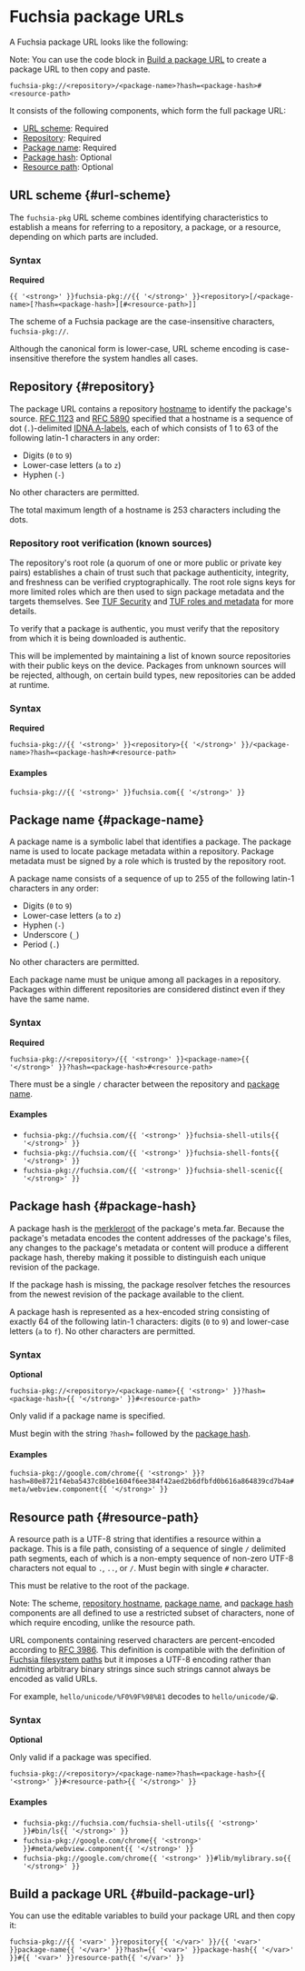 # Fuchsia package URLs

A Fuchsia package URL looks like the following:

Note: You can use the code block in [Build a package URL](#build-package-url)
to create a package URL to then copy and paste.

```
fuchsia-pkg://<repository>/<package-name>?hash=<package-hash>#<resource-path>
```

It consists of the following components, which form the full package URL:

* [URL scheme](#url-scheme): Required
* [Repository](#repository): Required
* [Package name](#package-name): Required
* [Package hash](#package-hash): Optional
* [Resource path](#resource-path): Optional

## URL scheme {#url-scheme}

The `fuchsia-pkg` URL scheme combines identifying characteristics to
establish a means for referring to a repository, a package, or a
resource, depending on which parts are included.

### Syntax

**Required**

```
{{ '<strong>' }}fuchsia-pkg://{{ '</strong>' }}<repository>[/<package-name>[?hash=<package-hash>][#<resource-path>]]
```

The scheme of a Fuchsia package are the case-insensitive characters, `fuchsia-pkg://`.

Although the canonical form is lower-case, URL scheme encoding is case-insensitive therefore
the system handles all cases.

## Repository {#repository}

The package URL contains a repository [hostname] to identify the package's
source. [RFC 1123] and [RFC 5890] specified that a hostname is a sequence of dot
(`.`)-delimited [IDNA A-labels], each of which consists of 1 to 63 of the
following latin-1 characters in any order:

* Digits (`0` to `9`)
* Lower-case letters (`a` to `z`)
* Hyphen (`-`)

No other characters are permitted.

The total maximum length of a hostname is 253 characters including the dots.

### Repository root verification (known sources)

The repository's root role (a quorum of one or more public or private key pairs)
establishes a chain of trust such that package authenticity, integrity, and
freshness can be verified cryptographically. The root role signs keys for more
limited roles which are then used to sign package metadata and the targets
themselves. See [TUF Security][TUF Security] and
[TUF roles and metadata][TUF METADATA] for more details.

To verify that a package is authentic, you must verify that the repository
from which it is being downloaded is authentic.

This will be implemented by maintaining a list of known source repositories
with their public keys on the device. Packages from unknown sources will
be rejected, although, on certain build types, new repositories can be added
at runtime.

### Syntax

**Required**

```
fuchsia-pkg://{{ '<strong>' }}<repository>{{ '</strong>' }}/<package-name>?hash=<package-hash>#<resource-path>
```

#### Examples

`fuchsia-pkg://{{ '<strong>' }}fuchsia.com{{ '</strong>' }}`

## Package name {#package-name}

A package name is a symbolic label that identifies a package. The package name is
used to locate package metadata within a repository. Package metadata must be signed
by a role which is trusted by the repository root.

A package name consists of a sequence of up to 255 of the following latin-1
characters in any order:

* Digits (`0` to `9`)
* Lower-case letters (`a` to `z`)
* Hyphen (`-`)
* Underscore (`_`)
* Period (`.`)

No other characters are permitted.

Each package name must be unique among all packages in a repository.
Packages within different repositories are considered distinct even
if they have the same name.

### Syntax

**Required**

```
fuchsia-pkg://<repository>/{{ '<strong>' }}<package-name>{{ '</strong>' }}?hash=<package-hash>#<resource-path>
```

There must be a single `/` character between the repository and [package name](#package-name).

#### Examples

* `fuchsia-pkg://fuchsia.com/{{ '<strong>' }}fuchsia-shell-utils{{ '</strong>' }}`
* `fuchsia-pkg://fuchsia.com/{{ '<strong>' }}fuchsia-shell-fonts{{ '</strong>' }}`
* `fuchsia-pkg://fuchsia.com/{{ '<strong>' }}fuchsia-shell-scenic{{ '</strong>' }}`

## Package hash {#package-hash}

A package hash is the [merkleroot] of the package's meta.far.  Because the
package's metadata encodes the content addresses of the package's files, any
changes to the package's metadata or content will produce a different package
hash, thereby making it possible to distinguish each unique revision of the
package.

If the package hash is missing, the package resolver fetches the resources
from the newest revision of the package available to the client.

A package hash is represented as a hex-encoded string consisting of exactly 64
of the following latin-1 characters: digits (`0` to `9`) and lower-case letters
(`a` to `f`).  No other characters are permitted.

### Syntax

**Optional**

```
fuchsia-pkg://<repository>/<package-name>{{ '<strong>' }}?hash=<package-hash>{{ '</strong>' }}#<resource-path>
```

Only valid if a package name is specified.

Must begin with the string `?hash=` followed by the [package hash](#package-hash).

#### Examples

`fuchsia-pkg://google.com/chrome{{ '<strong>' }}?hash=80e8721f4eba5437c8b6e1604f6ee384f42aed2b6dfbfd0b616a864839cd7b4a#meta/webview.component{{ '</strong>' }}`

## Resource path {#resource-path}

A resource path is a UTF-8 string that identifies a resource within a package.
This is a file path, consisting of a sequence of single `/` delimited
path segments, each of which is a non-empty sequence of non-zero UTF-8
characters not equal to `.`, `..`, or `/`. Must begin with single `#` character.

This must be relative to the root of the package.

Note: The scheme, [repository hostname](#repository-hostname),
[package name](#package-name), and [package hash](#package-hash) components are
all defined to use a restricted subset of characters, none of which require
encoding, unlike the resource path.

URL components containing reserved characters are percent-encoded according to
[RFC 3986]. This definition is compatible with the definition of [Fuchsia filesystem paths]
but it imposes a UTF-8 encoding rather than admitting arbitrary binary strings
since such strings cannot always be encoded as valid URLs.

For example, `hello/unicode/%F0%9F%98%81` decodes to `hello/unicode/😁`.

### Syntax

**Optional**

Only valid if a package was specified.

```
fuchsia-pkg://<repository>/<package-name>?hash=<package-hash>{{ '<strong>' }}#<resource-path>{{ '</strong>' }}
```

#### Examples

* `fuchsia-pkg://fuchsia.com/fuchsia-shell-utils{{ '<strong>' }}#bin/ls{{ '</strong>' }}`
* `fuchsia-pkg://google.com/chrome{{ '<strong>' }}#meta/webview.component{{ '</strong>' }}`
* `fuchsia-pkg://google.com/chrome{{ '<strong>' }}#lib/mylibrary.so{{ '</strong>' }}`

## Build a package URL {#build-package-url}

You can use the editable variables to build your package URL and then copy it:

```
fuchsia-pkg://{{ '<var>' }}repository{{ '</var>' }}/{{ '<var>' }}package-name{{ '</var>' }}?hash={{ '<var>' }}package-hash{{ '</var>' }}#{{ '<var>' }}resource-path{{ '</var>' }}
```

<!--xrefs-->
[TUF Specification]: https://github.com/theupdateframework/specification/blob/HEAD/tuf-spec.md#4-document-formats
[TUF Security]: https://theupdateframework.github.io/security.html
[TUF Metadata]: https://theupdateframework.github.io/metadata.html
[hostname]: https://en.wikipedia.org/wiki/Hostname
[RFC 1123]: https://tools.ietf.org/html/rfc1123
[RFC 5890]: https://tools.ietf.org/html/rfc5890
[IDNA A-labels]: https://tools.ietf.org/html/rfc5890#section-2.3.2.1
[Fuchsia filesystem paths]: /concepts/process/namespaces.md#object-relative-path-expressions
[RFC 3986]: https://tools.ietf.org/html/rfc3986#page-11
[merkleroot]: /concepts/packages/merkleroot.md
